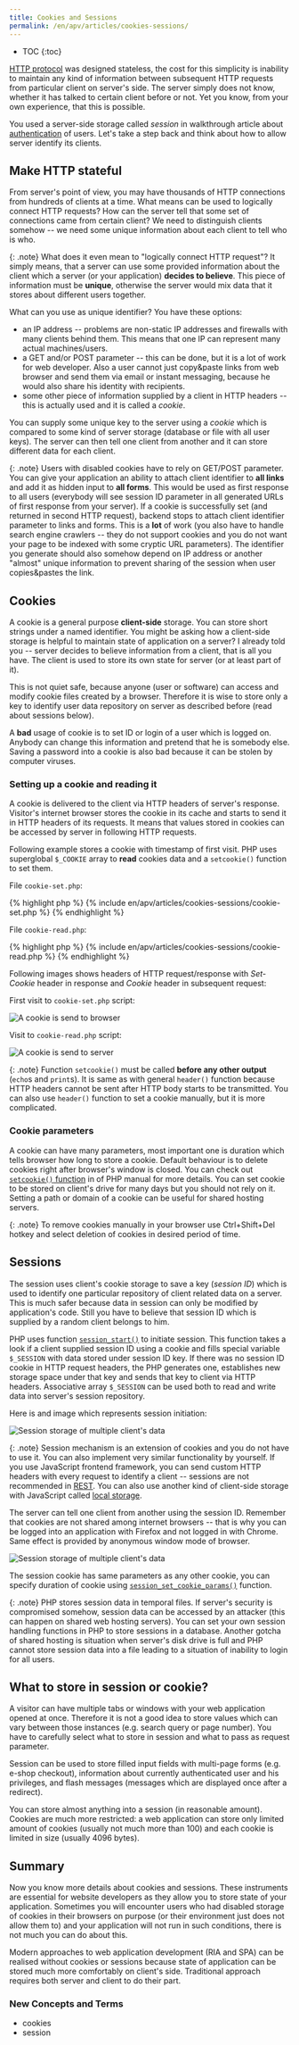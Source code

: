 ```yaml
---
title: Cookies and Sessions
permalink: /en/apv/articles/cookies-sessions/
---
```


* TOC
{:toc}

[HTTP protocol](/en/apv/articles/web/#http-protocol) was designed stateless, the cost for this simplicity is
inability to maintain any kind of information between subsequent HTTP requests from particular client on
server's side. The server simply does not know, whether it has talked to certain client before or not.
Yet you know, from your own experience, that this is possible.

You used a server-side storage called *session* in walkthrough article about [authentication](/en/apv/walkthrough/login)
of users. Let's take a step back and think about how to allow server identify its clients.

## Make HTTP stateful
From server's point of view, you may have thousands of HTTP connections from hundreds of clients at a time.
What means can be used to logically connect HTTP requests? How can the server tell that some set of connections
came from certain client? We need to distinguish clients somehow -- we need some unique information
about each client to tell who is who.

{: .note}
What does it even mean to "logically connect HTTP request"? It simply means, that a server can use some
provided information about the client which a server (or your application) **decides to believe**. This
piece of information must be **unique**, otherwise the server would mix data that it stores about different
users together.

What can you use as unique identifier? You have these options:

- an IP address -- problems are non-static IP addresses and firewalls with many clients behind them. This
  means that one IP can represent many actual machines/users.
- a GET and/or POST parameter -- this can be done, but it is a lot of work for web developer. Also a user
  cannot just copy&paste links from web browser and send them via email or instant messaging, because he would
  also share his identity with recipients.
- some other piece of information supplied by a client in HTTP headers -- this is actually used and it is
  called a *cookie*.

You can supply some unique key to the server using a *cookie* which is compared to some kind of server
storage (database or file with all user keys). The server can then tell one client from another and
it can store different data for each client.

{: .note}
Users with disabled cookies have to rely on GET/POST parameter. You can give your application an ability
to attach client identifier to **all links** and add it as hidden input to **all forms**. This would be used
as first response to all users (everybody will see session ID parameter in all generated URLs of first response
from your server). If a cookie is successfully set (and returned in second HTTP request), backend stops to
attach client identifier parameter to links and forms. This is a **lot** of work (you also have to handle
search engine crawlers -- they do not support cookies and you do not want your page to be indexed with some
cryptic URL parameters). The identifier you generate should also somehow depend on IP address or another "almost"
unique information to prevent sharing of the session when user copies&pastes the link. 

## Cookies
A cookie is a general purpose **client-side** storage. You can store short strings under a named identifier.
You might be asking how a client-side storage is helpful to maintain state of application on a server?
I already told you -- server decides to believe information from a client, that is all you have. The client
is used to store its own state for server (or at least part of it).

This is not quiet safe, because anyone (user or software) can access and modify cookie files created by a
browser. Therefore it is wise to store only a key to identify user data repository on server as described before
(read about sessions below).

A **bad** usage of cookie is to set ID or login of a user which is logged on. Anybody can change this
information and pretend that he is somebody else. Saving a password into a cookie is also bad because
it can be stolen by computer viruses.

### Setting up a cookie and reading it
A cookie is delivered to the client via HTTP headers of server's response. Visitor's internet browser
stores the cookie in its cache and starts to send it in HTTP headers of its requests. It means that values
stored in cookies can be accessed by server in following HTTP requests.

Following example stores a cookie with timestamp of first visit. PHP uses superglobal `$_COOKIE` array
to **read** cookies data and a `setcookie()` function to set them.

File `cookie-set.php`:

{% highlight php %}
{% include en/apv/articles/cookies-sessions/cookie-set.php %}
{% endhighlight %}

File `cookie-read.php`:

{% highlight php %}
{% include en/apv/articles/cookies-sessions/cookie-read.php %}
{% endhighlight %}

Following images shows headers of HTTP request/response with *Set-Cookie* header in response
and *Cookie* header in subsequent request:

First visit to `cookie-set.php` script:

![A cookie is send to browser](headers-set.png)

Visit to `cookie-read.php` script:

![A cookie is send to server](headers-send.png)

{: .note}
Function `setcookie()` must be called **before any other output** (`echo`s and `print`s). It is same as with
general `header()` function because HTTP headers cannot be sent after HTTP body starts to be transmitted.
You can also use `header()` function to set a cookie manually, but it is more complicated.

### Cookie parameters
A cookie can have many parameters, most important one is duration which tells browser how long to store a
cookie. Default behaviour is to delete cookies right after browser's window is closed. You can check out
[`setcookie()` function](http://php.net/manual/en/function.setcookie.php) in of PHP manual for more details.
You can set cookie to be stored on client's drive for many days but you should not rely on it.
Setting a path or domain of a cookie can be useful for shared hosting servers.

{: .note}
To remove cookies manually in your browser use Ctrl+Shift+Del hotkey and select deletion of cookies in
desired period of time.

## Sessions
The session uses client's cookie storage to save a key (*session ID*) which is used to identify one particular
repository of client related data on a server. This is much safer because data in session can only be modified
by application's code. Still you have to believe that session ID which is supplied by a random client belongs
to him.

PHP uses function [`session_start()`](http://php.net/manual/en/function.session-start.php) to initiate session.
This function takes a look if a client supplied session ID using a cookie and fills special variable `$_SESSION`
with data stored under session ID key. If there was no session ID cookie in HTTP request headers, the PHP
generates one, establishes new storage space under that key and sends that key to client via HTTP headers.
Associative array `$_SESSION` can be used both to read and write data into server's session repository.

Here is and image which represents session initiation:

![Session storage of multiple client's data](session-init.svg)

{: .note}
Session mechanism is an extension of cookies and you do not have to use it. You can also implement
very similar functionality by yourself. If you use JavaScript frontend framework, you can send custom
HTTP headers with every request to identify a client -- sessions are not recommended in [REST](https://en.wikipedia.org/wiki/Representational_state_transfer).
You can also use another kind of client-side storage with JavaScript called [local storage](https://developer.mozilla.org/cs/docs/Web/API/Window/localStorage).

The server can tell one client from another using the session ID. Remember that cookies are not shared
among internet browsers -- that is why you can be logged into an application with Firefox and not logged in
with Chrome. Same effect is provided by anonymous window mode of browser.

![Session storage of multiple client's data](session-storage.svg)

The session cookie has same parameters as any other cookie, you can specify duration of cookie using
[`session_set_cookie_params()`](http://php.net/manual/en/function.session-set-cookie-params.php) function.

{: .note}
PHP stores session data in temporal files. If server's security is compromised somehow, session data
can be accessed by an attacker (this can happen on shared web hosting servers). You can set your own
session handling functions in PHP to store sessions in a database.
Another gotcha of shared hosting is situation when server's disk drive is full and PHP cannot store
session data into a file leading to a situation of inability to login for all users.

## What to store in session or cookie?
A visitor can have multiple tabs or windows with your web application opened at once. Therefore it is not a
good idea to store values which can vary between those instances (e.g. search query or page number). You
have to carefully select what to store in session and what to pass as request parameter.

Session can be used to store filled input fields with multi-page forms (e.g. e-shop checkout), information
about currently authenticated user and his privileges, and flash messages (messages which are displayed
once after a redirect). 

You can store almost anything into a session (in reasonable amount). Cookies are much more restricted:
a web application can store only limited amount of cookies (usually not much more than 100) and each
cookie is limited in size (usually 4096 bytes).

## Summary
Now you know more details about cookies and sessions. These instruments are essential for website
developers as they allow you to store state of your application. Sometimes you will encounter users who
had disabled storage of cookies in their browsers on purpose (or their environment just does not allow
them to) and your application will not run in such conditions, there is not much you can do about this.

Modern approaches to web application development (RIA and SPA) can be realised without cookies or sessions
because state of application can be stored much more comfortably on client's side. Traditional approach
requires both server and client to do their part.

### New Concepts and Terms
- cookies
- session

